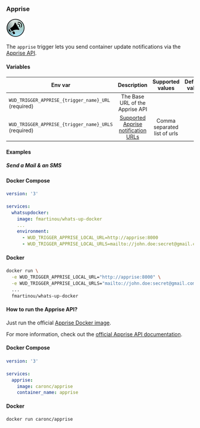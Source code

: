 ### Apprise
![logo](apprise.png)

The `apprise` trigger lets you send container update notifications via the [Apprise API](https://github.com/caronc/apprise-api).

#### Variables

| Env var                                              | Description                                                                                            | Supported values             | Default value |
| ---------------------------------------------------- |:------------------------------------------------------------------------------------------------------:|:----------------------------:|:-------------:| 
| `WUD_TRIGGER_APPRISE_{trigger_name}_URL` (required)  | The Base URL of the Apprise API                                                                        |                              |               |
| `WUD_TRIGGER_APPRISE_{trigger_name}_URLS` (required) | [Supported Apprise notification URLs](https://github.com/caronc/apprise#popular-notification-services) | Comma separated list of urls |               |

#### Examples

##### Send a Mail & an SMS

<!-- tabs:start -->
#### **Docker Compose**
```yaml
version: '3'

services:
  whatsupdocker:
    image: fmartinou/whats-up-docker
    ...
    environment:
      - WUD_TRIGGER_APPRISE_LOCAL_URL=http://apprise:8000
      - WUD_TRIGGER_APPRISE_LOCAL_URLS=mailto://john.doe:secret@gmail.com,sns://AHIAJGNT76XIMXDBIJYA/bu1dHSdO22pfaaVy/wmNsdljF4C07D3bndi9PQJ9/us-east-2/+1(800)555-1223
```
#### **Docker**
```bash
docker run \
  -e WUD_TRIGGER_APPRISE_LOCAL_URL="http://apprise:8000" \
  -e WUD_TRIGGER_APPRISE_LOCAL_URLS="mailto://john.doe:secret@gmail.com,sns://AHIAJGNT76XIMXDBIJYA/bu1dHSdO22pfaaVy/wmNsdljF4C07D3bndi9PQJ9/us-east-2/+1(800)555-1223" \
  ...
  fmartinou/whats-up-docker
```
<!-- tabs:end -->

#### How to run the Apprise API?
Just run the official [Apprise Docker image](https://hub.docker.com/r/caronc/apprise).

For more information, check out the [official Apprise API documentation](https://github.com/caronc/apprise-api). 

<!-- tabs:start -->
#### **Docker Compose**
```yaml
version: '3'

services:
  apprise:
    image: caronc/apprise
    container_name: apprise
```
#### **Docker**
```bash
docker run caronc/apprise
```
<!-- tabs:end -->
